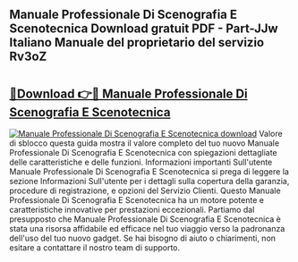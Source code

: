 ## Manuale Professionale Di Scenografia E Scenotecnica Download gratuit PDF - Part-JJw Italiano Manuale del proprietario del servizio Rv3oZ

# <h2><a href="http://dffpwbc.blite.top/?on=Manuale+Professionale+Di+Scenografia+E+Scenotecnica">🔗Download 👉🔴 Manuale Professionale Di Scenografia E Scenotecnica</a></h2>

[![Manuale Professionale Di Scenografia E Scenotecnica download](https://i.imgur.com/lujVjoI.png)](http://dffpwbc.blite.top/?on=Manuale+Professionale+Di+Scenografia+E+Scenotecnica)
Valore di sblocco questa guida mostra il valore completo del tuo nuovo Manuale Professionale Di Scenografia E Scenotecnica con spiegazioni dettagliate delle caratteristiche e delle funzioni. Informazioni importanti Sull'utente Manuale Professionale Di Scenografia E Scenotecnica si prega di leggere la sezione Informazioni Sull'utente per i dettagli sulla copertura della garanzia, procedure di registrazione, e opzioni del Servizio Clienti. Questo Manuale Professionale Di Scenografia E Scenotecnica ha un motore potente e caratteristiche innovative per prestazioni eccezionali. Partiamo dal presupposto che Manuale Professionale Di Scenografia E Scenotecnica è stata una risorsa affidabile ed efficace nel tuo viaggio verso la padronanza dell'uso del tuo nuovo gadget. Se hai bisogno di aiuto o chiarimenti, non esitare a contattare il nostro team di supporto.
